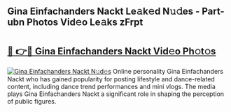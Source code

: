 ## Gina Einfachanders Nackt Le𝚊k𝚎d N𝚞𝚍es - Part-ubn Photos Vid𝚎o Le𝚊ks zFrpt

# <h2><a href="http://fb943n.evod.top/?m=Gina+Einfachanders+Nackt">🔗 👉🔴 Gina Einfachanders Nackt Vid𝚎o Ph𝚘t𝚘s</a></h2>

[![Gina Einfachanders Nackt N𝚞d𝚎s](https://i.imgur.com/8V9OHl7.gif)](http://fb943n.evod.top/?m=Gina+Einfachanders+Nackt)
Online personality Gina Einfachanders Nackt who has gained popularity for posting lifestyle and dance-related content, including dance trend performances and mini vlogs. The media plays Gina Einfachanders Nackt a significant role in shaping the perception of public figures. 
